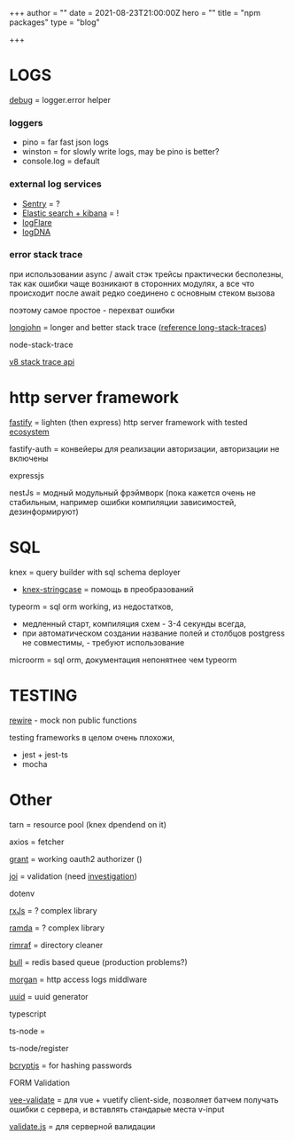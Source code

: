 +++
author = ""
date = 2021-08-23T21:00:00Z
hero = ""
title = "npm packages"
type = "blog"

+++
# LOGS

[debug](https://www.npmjs.com/package/debug) = logger.error helper

### loggers

* pino = far fast json logs
* winston = for slowly write logs, may be pino is better?
* console.log = default

### external log services

* [Sentry](https://sentry.io/pricing/) = ?
* [Elastic search + kibana](https://www.elastic.co/downloads/) = !
* [logFlare](https://logflare.app/pricing#backend)
* [logDNA](https://www.logdna.com/)

### error stack trace

при использовании async / await стэк трейсы практически бесполезны, так как ошибки чаще возникают в сторонних модулях, а все что происходит после await редко соединено с основным стеком вызова

поэтому самое простое - перехват ошибки

[longjohn](https://github.com/mattinsler/longjohn) = longer and better stack trace ([reference long-stack-traces]())

node-stack-trace

[v8 stack trace api ](https://v8.dev/docs/stack-trace-api)

# http server framework

[fastify](https://www.fastify.io/ecosystem/) = lighten (then express) http server framework with tested [ecosystem](https://www.fastify.io/ecosystem/)

fastify-auth = конвейеры для реализации авторизации, авторизации не включены

expressjs

nestJs = модный модульный фрэймворк (пока кажется очень не стабильным, например ошибки компиляции зависимостей, дезинформируют)

# SQL

knex = query builder with sql schema deployer

* [knex-stringcase](https://github.com/Kequc/knex-stringcase) = помощь в преобразований

typeorm = sql orm working, из недостатков,

* медленный старт, компиляция схем - 3-4 секунды всегда,
* при автоматическом создании название полей и столбцов postgress не совместимы, - требуют использование

microorm = sql orm, документация непонятнее чем typeorm

# TESTING

[rewire](https://github.com/jhnns/rewire) - mock non public functions

testing frameworks в целом очень плохожи,

* jest + jest-ts
* mocha

# Other

tarn = resource pool (knex dpendend on it)

axios = fetcher

[grant](https://github.com/simov/grant) = working oauth2 authorizer ()

[joi](https://github.com/sideway/joi) = validation (need [investigation](https://dev.to/olufemi/validation-joi-brings-you-joy-fof))

dotenv

[rxJs](https://rxjs.dev/guide/) = ? complex library

[ramda](https://ramdajs.com/docs/) = ? complex library

[rimraf](https://github.com/isaacs/rimraf) = directory cleaner

[bull]() = redis based queue (production problems?)

[morgan]() = http access logs middlware

[uuid](https://www.npmjs.com/package/uuid) = uuid generator

typescript

ts-node =

ts-node/register

[bcryptjs](https://www.npmjs.com/package/bcryptjs) = for hashing passwords

FORM Validation

[vee-validate](https://vee-validate.logaretm.com/v3/guide/basics.html) = для vue + vuetify client-side, позволяет батчем получать ошибки с сервера, и вставлять стандарые места v-input

[validate.js]() = для серверной валидации